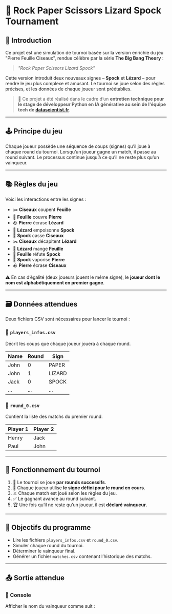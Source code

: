 # 🧠 Rock Paper Scissors Lizard Spock Tournament

## 👋 Introduction

Ce projet est une simulation de tournoi basée sur la version enrichie du jeu "Pierre Feuille Ciseaux", rendue célèbre par la série **The Big Bang Theory** :  
> _"Rock Paper Scissors Lizard Spock"_

Cette version introduit deux nouveaux signes – **Spock** et **Lézard** – pour rendre le jeu plus complexe et amusant. Le tournoi se joue selon des règles précises, et les données de chaque joueur sont préétablies.

> 🎯 Ce projet a été réalisé dans le cadre d’un **entretien technique pour le stage de développeur Python en IA générative au sein de l'équipe tech de [datascientist.fr](https://datascientist.fr)**.

---

## 🕹️ Principe du jeu

Chaque joueur possède une séquence de coups (signes) qu’il joue à chaque round du tournoi. Lorsqu’un joueur gagne un match, il passe au round suivant. Le processus continue jusqu’à ce qu’il ne reste plus qu’un vainqueur.

---

## 📚 Règles du jeu

Voici les interactions entre les signes :

- ✂️ **Ciseaux** coupent **Feuille**
- 📄 **Feuille** couvre **Pierre**
- 🪨 **Pierre** écrase **Lézard**
- 🦎 **Lézard** empoisonne **Spock**
- 🖖 **Spock** casse **Ciseaux**
- ✂️ **Ciseaux** décapitent **Lézard**
- 🦎 **Lézard** mange **Feuille**
- 📄 **Feuille** réfute **Spock**
- 🖖 **Spock** vaporise **Pierre**
- 🪨 **Pierre** écrase **Ciseaux**

⚠️ En cas d’égalité (deux joueurs jouent le même signe), le **joueur dont le nom est alphabétiquement en premier gagne**.

---

## 🗃️ Données attendues

Deux fichiers CSV sont nécessaires pour lancer le tournoi :

### 📁 `players_infos.csv`
Décrit les coups que chaque joueur jouera à chaque round.

| Name  | Round | Sign   |
|-------|-------|--------|
| John  | 0     | PAPER  |
| John  | 1     | LIZARD |
| Jack  | 0     | SPOCK  |
| ...   | ...   | ...    |

### 📁 `round_0.csv`
Contient la liste des matchs du premier round.

| Player 1 | Player 2 |
|----------|----------|
| Henry    | Jack     |
| Paul     | John     |

---

## 🔄 Fonctionnement du tournoi

1. 🔢 Le tournoi se joue **par rounds successifs**.
2. 🧠 Chaque joueur utilise **le signe défini pour le round en cours**.
3. ⚔️ Chaque match est joué selon les règles du jeu.
4. ✅ Le gagnant avance au round suivant.
5. 🏆 Une fois qu’il ne reste qu’un joueur, il est **déclaré vainqueur**.

---

## 🎯 Objectifs du programme

- Lire les fichiers `players_infos.csv` et `round_0.csv`.
- Simuler chaque round du tournoi.
- Déterminer le vainqueur final.
- Générer un fichier `matches.csv` contenant l’historique des matchs.

---

## 📤 Sortie attendue

### 📢 Console
Afficher le nom du vainqueur comme suit :
